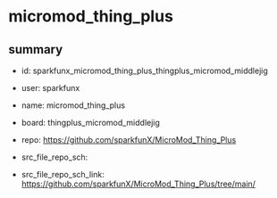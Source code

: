 # micromod_thing_plus
 
## summary 
* id: sparkfunx_micromod_thing_plus_thingplus_micromod_middlejig
* user: sparkfunx
* name: micromod_thing_plus
* board: thingplus_micromod_middlejig
* repo: https://github.com/sparkfunX/MicroMod_Thing_Plus



* src_file_repo_sch: 
* src_file_repo_sch_link: https://github.com/sparkfunX/MicroMod_Thing_Plus/tree/main/






